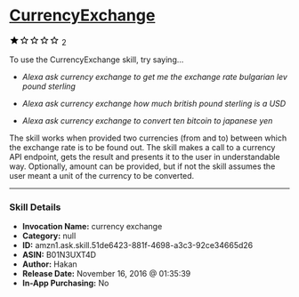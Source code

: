 # [CurrencyExchange](http://alexa.amazon.com/#skills/amzn1.ask.skill.51de6423-881f-4698-a3c3-92ce34665d26)
![1 stars](../../images/ic_star_black_18dp_1x.png)![1 stars](../../images/ic_star_border_black_18dp_1x.png)![1 stars](../../images/ic_star_border_black_18dp_1x.png)![1 stars](../../images/ic_star_border_black_18dp_1x.png)![1 stars](../../images/ic_star_border_black_18dp_1x.png) 2

To use the CurrencyExchange skill, try saying...

* *Alexa ask currency exchange to get me the exchange rate bulgarian lev pound sterling*

* *Alexa ask currency exchange how much british pound sterling is a USD*

* *Alexa ask currency exchange to convert ten bitcoin to japanese yen*

The skill works when provided two currencies (from and to) between which the exchange rate is to be found out. The skill makes a call to a currency API endpoint, gets the result and presents it to the user in understandable way. Optionally, amount can be provided, but if not the skill assumes the user meant a unit of the currency to be converted.

***

### Skill Details

* **Invocation Name:** currency exchange
* **Category:** null
* **ID:** amzn1.ask.skill.51de6423-881f-4698-a3c3-92ce34665d26
* **ASIN:** B01N3UXT4D
* **Author:** Hakan
* **Release Date:** November 16, 2016 @ 01:35:39
* **In-App Purchasing:** No
